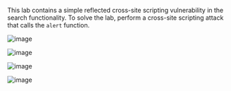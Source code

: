 
This lab contains a simple reflected cross-site scripting vulnerability in the search functionality.
To solve the lab, perform a cross-site scripting attack that calls the `alert` function.

![image](https://github.com/user-attachments/assets/f6c67b75-3bfe-4c9e-8bb5-001b50a206f0)

![image](https://github.com/user-attachments/assets/ed04dc90-8f52-4708-9b02-0dd3f18522ba)

![image](https://github.com/user-attachments/assets/f768ebad-8499-4ec5-892a-18e262e85cd9)

![image](https://github.com/user-attachments/assets/11ed3b8a-ac23-45a6-91de-2fe08dab323b)
